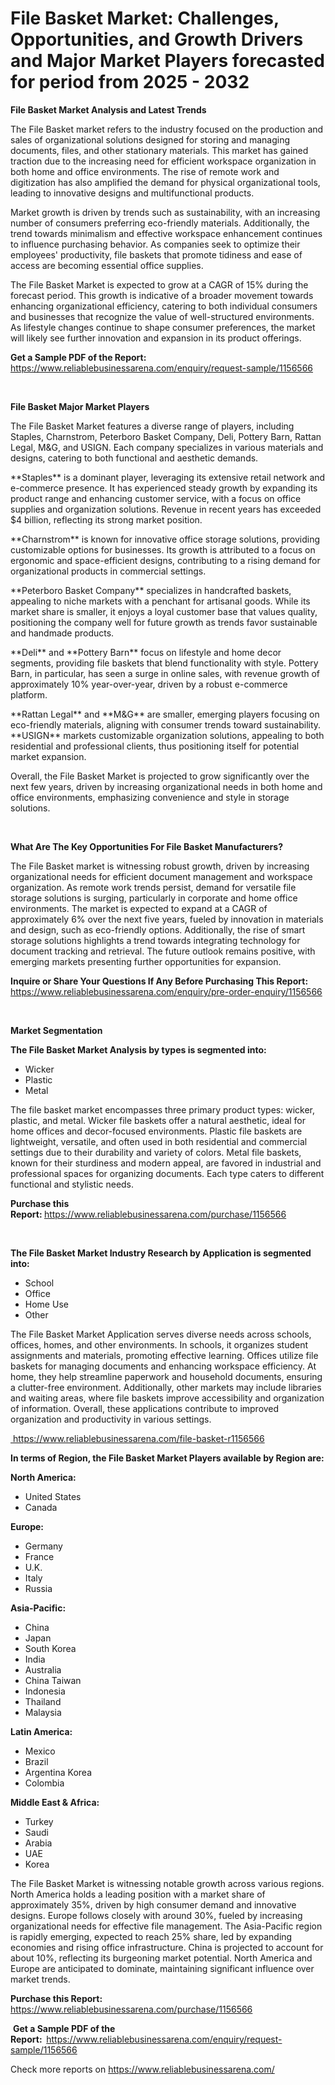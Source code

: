 <p><h1>File Basket Market: Challenges, Opportunities, and Growth Drivers and Major Market Players forecasted for period from 2025 - 2032</h1></p><p><strong>File Basket Market Analysis and Latest Trends</strong></p>
<p><p>The File Basket market refers to the industry focused on the production and sales of organizational solutions designed for storing and managing documents, files, and other stationary materials. This market has gained traction due to the increasing need for efficient workspace organization in both home and office environments. The rise of remote work and digitization has also amplified the demand for physical organizational tools, leading to innovative designs and multifunctional products.</p><p>Market growth is driven by trends such as sustainability, with an increasing number of consumers preferring eco-friendly materials. Additionally, the trend towards minimalism and effective workspace enhancement continues to influence purchasing behavior. As companies seek to optimize their employees' productivity, file baskets that promote tidiness and ease of access are becoming essential office supplies.</p><p>The File Basket Market is expected to grow at a CAGR of 15% during the forecast period. This growth is indicative of a broader movement towards enhancing organizational efficiency, catering to both individual consumers and businesses that recognize the value of well-structured environments. As lifestyle changes continue to shape consumer preferences, the market will likely see further innovation and expansion in its product offerings.</p></p>
<p><strong>Get a Sample PDF of the Report:&nbsp;</strong> <a href="https://www.reliablebusinessarena.com/enquiry/request-sample/1156566?utm_campaign=2041&utm_medium=2&utm_source=Github&utm_content=ia&utm_term=08022025&utm_id=file-basket">https://www.reliablebusinessarena.com/enquiry/request-sample/1156566</a></p>
<p>&nbsp;</p>
<p><strong>File Basket Major Market Players</strong></p>
<p><p>The File Basket Market features a diverse range of players, including Staples, Charnstrom, Peterboro Basket Company, Deli, Pottery Barn, Rattan Legal, M&G, and USIGN. Each company specializes in various materials and designs, catering to both functional and aesthetic demands.</p><p>**Staples** is a dominant player, leveraging its extensive retail network and e-commerce presence. It has experienced steady growth by expanding its product range and enhancing customer service, with a focus on office supplies and organization solutions. Revenue in recent years has exceeded $4 billion, reflecting its strong market position.</p><p>**Charnstrom** is known for innovative office storage solutions, providing customizable options for businesses. Its growth is attributed to a focus on ergonomic and space-efficient designs, contributing to a rising demand for organizational products in commercial settings.</p><p>**Peterboro Basket Company** specializes in handcrafted baskets, appealing to niche markets with a penchant for artisanal goods. While its market share is smaller, it enjoys a loyal customer base that values quality, positioning the company well for future growth as trends favor sustainable and handmade products.</p><p>**Deli** and **Pottery Barn** focus on lifestyle and home decor segments, providing file baskets that blend functionality with style. Pottery Barn, in particular, has seen a surge in online sales, with revenue growth of approximately 10% year-over-year, driven by a robust e-commerce platform.</p><p>**Rattan Legal** and **M&G** are smaller, emerging players focusing on eco-friendly materials, aligning with consumer trends toward sustainability. **USIGN** markets customizable organization solutions, appealing to both residential and professional clients, thus positioning itself for potential market expansion.</p><p>Overall, the File Basket Market is projected to grow significantly over the next few years, driven by increasing organizational needs in both home and office environments, emphasizing convenience and style in storage solutions.</p></p>
<p>&nbsp;</p>
<p><strong>What Are The Key Opportunities For File Basket Manufacturers?</strong></p>
<p><p>The File Basket market is witnessing robust growth, driven by increasing organizational needs for efficient document management and workspace organization. As remote work trends persist, demand for versatile file storage solutions is surging, particularly in corporate and home office environments. The market is expected to expand at a CAGR of approximately 6% over the next five years, fueled by innovation in materials and design, such as eco-friendly options. Additionally, the rise of smart storage solutions highlights a trend towards integrating technology for document tracking and retrieval. The future outlook remains positive, with emerging markets presenting further opportunities for expansion.</p></p>
<p><strong>Inquire or Share Your Questions If Any Before Purchasing This Report:</strong> <a href="https://www.reliablebusinessarena.com/enquiry/pre-order-enquiry/1156566?utm_campaign=2041&utm_medium=2&utm_source=Github&utm_content=ia&utm_term=08022025&utm_id=file-basket">https://www.reliablebusinessarena.com/enquiry/pre-order-enquiry/1156566</a></p>
<p>&nbsp;</p>
<p><strong>Market Segmentation</strong></p>
<p><strong>The File Basket Market Analysis by types is segmented into:</strong></p>
<p><ul><li>Wicker</li><li>Plastic</li><li>Metal</li></ul></p>
<p><p>The file basket market encompasses three primary product types: wicker, plastic, and metal. Wicker file baskets offer a natural aesthetic, ideal for home offices and decor-focused environments. Plastic file baskets are lightweight, versatile, and often used in both residential and commercial settings due to their durability and variety of colors. Metal file baskets, known for their sturdiness and modern appeal, are favored in industrial and professional spaces for organizing documents. Each type caters to different functional and stylistic needs.</p></p>
<p><strong>Purchase this Report:&nbsp;</strong><a href="https://www.reliablebusinessarena.com/purchase/1156566?utm_campaign=2041&utm_medium=2&utm_source=Github&utm_content=ia&utm_term=08022025&utm_id=file-basket">https://www.reliablebusinessarena.com/purchase/1156566</a></p>
<p>&nbsp;</p>
<p><strong>The File Basket Market Industry Research by Application is segmented into:</strong></p>
<p><ul><li>School</li><li>Office</li><li>Home Use</li><li>Other</li></ul></p>
<p><p>The File Basket Market Application serves diverse needs across schools, offices, homes, and other environments. In schools, it organizes student assignments and materials, promoting effective learning. Offices utilize file baskets for managing documents and enhancing workspace efficiency. At home, they help streamline paperwork and household documents, ensuring a clutter-free environment. Additionally, other markets may include libraries and waiting areas, where file baskets improve accessibility and organization of information. Overall, these applications contribute to improved organization and productivity in various settings.</p></p>
<p><a href="https://www.reliablebusinessarena.com/file-basket-r1156566?utm_campaign=2041&utm_medium=2&utm_source=Github&utm_content=ia&utm_term=08022025&utm_id=file-basket">&nbsp;https://www.reliablebusinessarena.com/file-basket-r1156566</a></p>
<p><strong>In terms of Region, the File Basket Market Players available by Region are:</strong></p>
<p>
    <p> <strong> North America: </strong>
        <ul>
            <li>United States</li>
            <li>Canada</li>
        </ul>
        </p> 
    <p> <strong> Europe: </strong>
        <ul>
            <li>Germany</li>
            <li>France</li>
            <li>U.K.</li>
            <li>Italy</li>
            <li>Russia</li>
        </ul>
        </p> 
    <p> <strong> Asia-Pacific: </strong>
        <ul>
            <li>China</li>
            <li>Japan</li>
            <li>South Korea</li>
            <li>India</li>
            <li>Australia</li>
            <li>China Taiwan</li>
            <li>Indonesia</li>
            <li>Thailand</li>
            <li>Malaysia</li>
        </ul>
        </p> 
    <p> <strong> Latin America: </strong>
        <ul>
            <li>Mexico</li>
            <li>Brazil</li>
            <li>Argentina Korea</li>
            <li>Colombia</li>
        </ul>
        </p> 
    <p> <strong> Middle East & Africa: </strong>
        <ul>
            <li>Turkey</li>
            <li>Saudi</li>
            <li>Arabia</li>
            <li>UAE</li>
            <li>Korea</li>
        </ul>
    </p>
    </p>
<p><p>The File Basket Market is witnessing notable growth across various regions. North America holds a leading position with a market share of approximately 35%, driven by high consumer demand and innovative designs. Europe follows closely with around 30%, fueled by increasing organizational needs for effective file management. The Asia-Pacific region is rapidly emerging, expected to reach 25% share, led by expanding economies and rising office infrastructure. China is projected to account for about 10%, reflecting its burgeoning market potential. North America and Europe are anticipated to dominate, maintaining significant influence over market trends.</p></p>
<p><strong>Purchase this Report: </strong><a href="https://www.reliablebusinessarena.com/purchase/1156566?utm_campaign=2041&utm_medium=2&utm_source=Github&utm_content=ia&utm_term=08022025&utm_id=file-basket">https://www.reliablebusinessarena.com/purchase/1156566</a></p>
<p>&nbsp;<strong>Get a Sample PDF of the Report:&nbsp;&nbsp;</strong><a href="https://www.reliablebusinessarena.com/enquiry/request-sample/1156566?utm_campaign=2041&utm_medium=2&utm_source=Github&utm_content=ia&utm_term=08022025&utm_id=file-basket">https://www.reliablebusinessarena.com/enquiry/request-sample/1156566</a></p>
<p><strong></strong></p>
<p>Check more reports on <a href="https://www.reliablebusinessarena.com/?utm_campaign=2041&utm_medium=2&utm_source=Github&utm_content=ia&utm_term=08022025&utm_id=file-basket">https://www.reliablebusinessarena.com/</a></p>